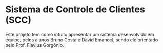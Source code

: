 # Sistema de Controle de Clientes (SCC)
Este projeto tem como intuito apresentar um sistema desenvolvido em equipe, pelos alunos Bruno Costa e David Emanoel, sendo ele orientado pelo Prof. Flavius Gorgônio.